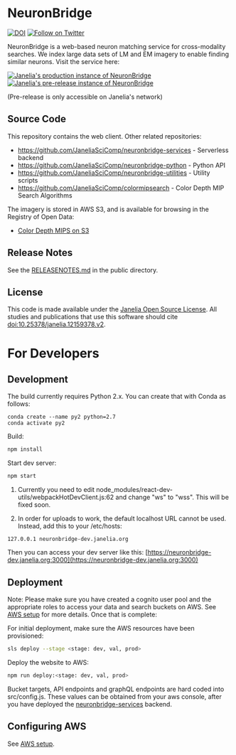 # NeuronBridge

[![DOI](https://zenodo.org/badge/257408159.svg)](https://zenodo.org/badge/latestdoi/257408159)
[![Follow on Twitter](http://img.shields.io/badge/twitter-%40NeuronBridge-1DA1F2?labelColor=000000&logo=twitter)](https://twitter.com/NeuronBridge)

NeuronBridge is a web-based neuron matching service for cross-modality searches. We index large data sets of LM and EM imagery to enable finding similar neurons. Visit the service here:

[![Janelia's production instance of NeuronBridge](https://img.shields.io/static/v1?style=for-the-badge&logo=&label=&message=View%20Production%20Instance&color=008B94)](https://neuronbridge.janelia.org/)
[![Janelia's pre-release instance of NeuronBridge](https://img.shields.io/static/v1?style=for-the-badge&logo=&label=&message=View%20Pre-release%20Instance&color=84297E)](https://neuronbridge-pre.janelia.org/) 

(Pre-release is only accessible on Janelia's network)


## Source Code

This repository contains the web client. Other related repositories:
* https://github.com/JaneliaSciComp/neuronbridge-services - Serverless backend
* https://github.com/JaneliaSciComp/neuronbridge-python - Python API
* https://github.com/JaneliaSciComp/neuronbridge-utilities - Utility scripts
* https://github.com/JaneliaSciComp/colormipsearch - Color Depth MIP Search Algorithms

The imagery is stored in AWS S3, and is available for browsing in the Registry of Open Data:
* [Color Depth MIPS on S3](https://open.quiltdata.com/b/janelia-flylight-color-depth)

## Release Notes

See the [RELEASENOTES.md](public/RELEASENOTES.md) in the public directory.

## License

This code is made available under the [Janelia Open Source License](LICENSE.md). All studies and publications that use this software should cite [doi:10.25378/janelia.12159378.v2](https://doi.org/10.25378/janelia.12159378.v2).

# For Developers

## Development

The build currently requires Python 2.x. You can create that with Conda as follows:
```
conda create --name py2 python=2.7
conda activate py2
```

Build:
```bash
npm install
```

Start dev server:
```bash
npm start
```

1. Currently you need to edit node_modules/react-dev-utils/webpackHotDevClient.js:62 and change "ws" to "wss". This will be fixed soon.

2. In order for uploads to work, the default localhost URL cannot be used. Instead, add this to your /etc/hosts:
```
127.0.0.1 neuronbridge-dev.janelia.org
```
Then you can access your dev server like this: [https://neuronbridge-dev.janelia.org:3000](https://neuronbridge-dev.janelia.org:3000)

## Deployment

Note: Please make sure you have created a cognito user pool and the appropriate roles to access your data and search buckets on AWS. See [AWS setup](README_AWS.md) for more details. Once that is complete:

For initial deployment, make sure the AWS resources have been provisioned:
```bash
sls deploy --stage <stage: dev, val, prod>
```

Deploy the website to AWS:
```bash
npm run deploy:<stage: dev, val, prod>
```
Bucket targets, API endpoints and graphQL endpoints are hard coded into src/config.js. These values can be obtained from your aws console, after you have deployed the [neuronbridge-services](https://github.com/JaneliaSciComp/neuronbridge-services) backend.

## Configuring AWS

See [AWS setup](README_AWS.md).
